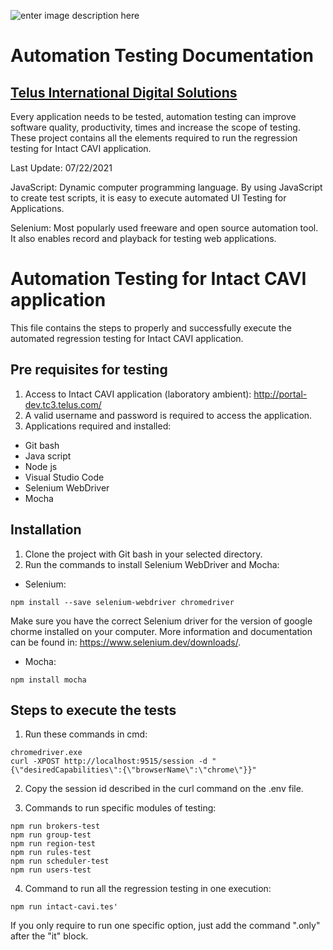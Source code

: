 ![enter image description here](https://camo.githubusercontent.com/c0a4fbab9a1bf5a6269f336564e3dac8807ff96ce0c0f6f14fef83db064f2ce0/68747470733a2f2f63646e2e7261776769742e636f6d2f74656c75736469676974616c2f7464732d636f72652f31363237393931632f67756964652f4c6f676f2e737667)

# Automation Testing Documentation

## [Telus International Digital Solutions](https://www.telusinternational.com/)

Every application needs to be tested, automation testing can improve software quality, productivity, times and increase the scope of testing. These project contains all the elements required to run the regression testing for Intact CAVI application.

Last Update: 07/22/2021

JavaScript: Dynamic computer programming language. By using JavaScript to create test scripts, it is easy to execute automated UI Testing for Applications.

Selenium: Most popularly used freeware and open source automation tool. It also enables record and playback for testing web applications.

# Automation Testing for Intact CAVI application

This file contains the steps to properly and successfully execute the automated regression testing for Intact CAVI application. 

## Pre requisites for testing

1) Access to Intact CAVI application (laboratory ambient): http://portal-dev.tc3.telus.com/
2) A valid username and password is required to access the application.
3) Applications required and installed:
- Git bash
- Java script
- Node js
- Visual Studio Code
- Selenium WebDriver
- Mocha

## Installation

1) Clone the project with Git bash in your selected directory.
2) Run the commands to install Selenium WebDriver and Mocha:
- Selenium: 
```
npm install --save selenium-webdriver chromedriver
```
Make sure you have the correct Selenium driver for the version of google chorme installed on your computer. More information and documentation can be found in: https://www.selenium.dev/downloads/.

- Mocha: 
```
npm install mocha
```

## Steps to execute the tests

1) Run these commands in cmd:

```
chromedriver.exe
curl -XPOST http://localhost:9515/session -d "{\"desiredCapabilities\":{\"browserName\":\"chrome\"}}"
```

2) Copy the session id described in the curl command on the .env file.

3) Commands to run specific modules of testing:
```
npm run brokers-test
npm run group-test
npm run region-test
npm run rules-test
npm run scheduler-test
npm run users-test
```

4) Command to run all the regression testing in one execution:
```
npm run intact-cavi.tes'
```

If you only require to run one specific option, just add the command ".only" after the "it" block.